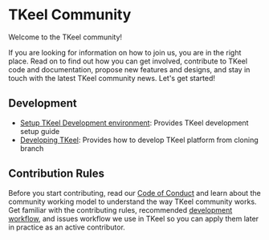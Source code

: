 # TKeel Community

Welcome to the TKeel community!

If you are looking for information on how to join us, you are in the right place. Read on to find out how you can get involved, contribute to TKeel code and documentation, propose new features and designs, and stay in touch with the latest TKeel community news. Let's get started!

## Development

* [Setup TKeel Development environment](./setup-tkeel-development-env.md): Provides TKeel development setup guide
* [Developing TKeel](./development-workflow.md): Provides how to develop TKeel platform from cloning branch


## Contribution Rules

Before you start contributing, read our [Code of Conduct](code-of-conduct.md) and learn about the community working model to understand the way TKeel community works. Get familiar with the contributing rules, recommended [development workflow](/developer-guide/development/development-workflow.md), and issues workflow we use in TKeel so you can apply them later in practice as an active contributor.

